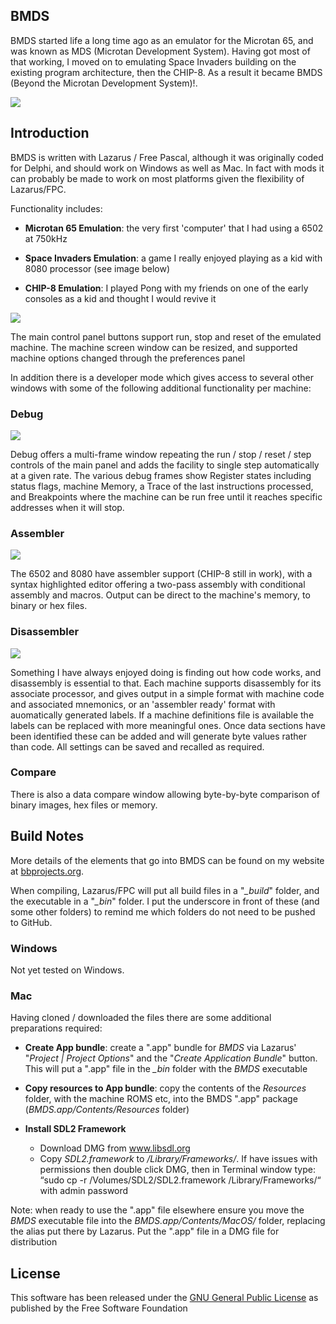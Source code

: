## BMDS

BMDS started life a long time ago as an emulator for the Microtan 65, and was known as MDS (Microtan Development System). Having got most of that working, I moved on to emulating Space Invaders building on the existing program architecture, then the CHIP-8. As a result it became BMDS (Beyond the Microtan Development System)!.

![](images/bmds.jpg)

## Introduction

BMDS is written with Lazarus / Free Pascal, although it was originally coded for Delphi, and should work on Windows as well as Mac. In fact with mods it can probably be made to work on most platforms given the flexibility of Lazarus/FPC.

Functionality includes:

- **Microtan 65 Emulation**: the very first 'computer' that I had using a 6502 at 750kHz

- **Space Invaders Emulation**: a game I really enjoyed playing as a kid with 8080 processor (see image below)

- **CHIP-8 Emulation**: I played Pong with my friends on one of the early consoles as a kid and thought I would revive it

![](images/main-spaceinvaders.png)

The main control panel buttons support run, stop and reset of the emulated machine. The machine screen window can be resized, and supported machine options changed through the preferences panel

In addition there is a developer mode which gives access to several other windows with some of the following additional functionality per machine:

### Debug

![](images/debug.png)

Debug offers a multi-frame window repeating the run / stop / reset / step controls of the main panel and adds the facility to single step automatically at a given rate. The various debug frames show Register states including status flags, machine Memory, a Trace of the last instructions processed, and Breakpoints where the machine can be run free until it reaches specific addresses when it will stop.

### Assembler

![](images/assembler.png)

The 6502 and 8080 have assembler support (CHIP-8 still in work), with a syntax highlighted editor offering a two-pass assembly with conditional assembly and macros. Output can be direct to the machine's memory, to binary or hex files. 

### Disassembler

![](images/disassembler.png)

Something I have always enjoyed doing is finding out how code works, and disassembly is essential to that. Each machine supports disassembly for its associate processor, and gives output in a simple format with machine code and associated mnemonics, or an 'assembler ready' format with auomatically generated labels. If a machine definitions file is available the labels can be replaced with more meaningful ones. Once data sections have been identified these can be added and will generate byte values rather than code. All settings can be saved and recalled as required.

### Compare

There is also a data compare window allowing byte-by-byte comparison of binary images, hex files or memory.

## Build Notes

More details of the elements that go into BMDS can be found on my website at [bbprojects.org](https://bbprojects.org/computer/bmds-beyond-the-microtan-development-system/).

When compiling, Lazarus/FPC will put all build files in a "*_build*" folder, and the executable in a "*_bin*" folder. I put the underscore in front of these (and some other folders) to remind me which folders do not need to be pushed to GitHub.

### Windows

Not yet tested on Windows.

### Mac

Having cloned / downloaded the files there are some additional preparations required:

- **Create App bundle**: create a ".app" bundle for *BMDS* via Lazarus' "*Project | Project Options*" and the "*Create Application Bundle*" button. This will put a ".app" file in the *_bin* folder with the *BMDS* executable

- **Copy resources to App bundle**: copy the contents of the *Resources* folder, with the machine ROMS etc, into the BMDS ".app" package (*BMDS.app/Contents/Resources* folder)

- **Install SDL2 Framework**
  - Download DMG from www.libsdl.org
  - Copy *SDL2.framework* to */Library/Frameworks/*. If have issues with permissions then double click DMG, then in Terminal window type:
    “sudo cp -r /Volumes/SDL2/SDL2.framework /Library/Frameworks/“ with admin password

Note: when ready to use the ".app" file elsewhere ensure you move the *BMDS* executable file into the *BMDS.app/Contents/MacOS/* folder, replacing the alias put there by Lazarus. Put the ".app" file in a DMG file for distribution

## License

This software has been released under the [GNU General Public License](https://www.gnu.org/licenses/) as published by the Free Software Foundation

